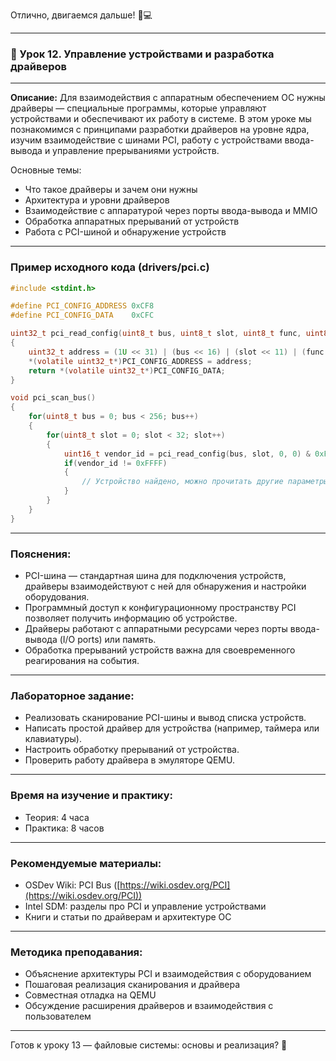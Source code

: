 Отлично, двигаемся дальше! 🔧💻

---

### 🔹 Урок 12. Управление устройствами и разработка драйверов

---

**Описание:**
Для взаимодействия с аппаратным обеспечением ОС нужны драйверы — специальные программы, которые управляют устройствами и обеспечивают их работу в системе. В этом уроке мы познакомимся с принципами разработки драйверов на уровне ядра, изучим взаимодействие с шинами PCI, работу с устройствами ввода-вывода и управление прерываниями устройств.

Основные темы:

* Что такое драйверы и зачем они нужны
* Архитектура и уровни драйверов
* Взаимодействие с аппаратурой через порты ввода-вывода и MMIO
* Обработка аппаратных прерываний от устройств
* Работа с PCI-шиной и обнаружение устройств

---

### Пример исходного кода (drivers/pci.c)

```c
#include <stdint.h>

#define PCI_CONFIG_ADDRESS 0xCF8
#define PCI_CONFIG_DATA    0xCFC

uint32_t pci_read_config(uint8_t bus, uint8_t slot, uint8_t func, uint8_t offset)
{
    uint32_t address = (1U << 31) | (bus << 16) | (slot << 11) | (func << 8) | (offset & 0xFC);
    *(volatile uint32_t*)PCI_CONFIG_ADDRESS = address;
    return *(volatile uint32_t*)PCI_CONFIG_DATA;
}

void pci_scan_bus()
{
    for(uint8_t bus = 0; bus < 256; bus++)
    {
        for(uint8_t slot = 0; slot < 32; slot++)
        {
            uint16_t vendor_id = pci_read_config(bus, slot, 0, 0) & 0xFFFF;
            if(vendor_id != 0xFFFF)
            {
                // Устройство найдено, можно прочитать другие параметры
            }
        }
    }
}
```

---

### Пояснения:

* PCI-шина — стандартная шина для подключения устройств, драйверы взаимодействуют с ней для обнаружения и настройки оборудования.
* Программный доступ к конфигурационному пространству PCI позволяет получить информацию об устройстве.
* Драйверы работают с аппаратными ресурсами через порты ввода-вывода (I/O ports) или память.
* Обработка прерываний устройств важна для своевременного реагирования на события.

---

### Лабораторное задание:

* Реализовать сканирование PCI-шины и вывод списка устройств.
* Написать простой драйвер для устройства (например, таймера или клавиатуры).
* Настроить обработку прерываний от устройства.
* Проверить работу драйвера в эмуляторе QEMU.

---

### Время на изучение и практику:

* Теория: 4 часа
* Практика: 8 часов

---

### Рекомендуемые материалы:

* OSDev Wiki: PCI Bus ([https://wiki.osdev.org/PCI](https://wiki.osdev.org/PCI))
* Intel SDM: разделы про PCI и управление устройствами
* Книги и статьи по драйверам и архитектуре ОС

---

### Методика преподавания:

* Объяснение архитектуры PCI и взаимодействия с оборудованием
* Пошаговая реализация сканирования и драйвера
* Совместная отладка на QEMU
* Обсуждение расширения драйверов и взаимодействия с пользователем

---

Готов к уроку 13 — файловые системы: основы и реализация? 📁

